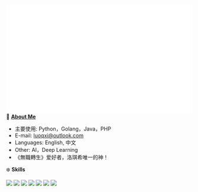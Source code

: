 <a href="#">
  <img align="right" src="https://github.com/luoqxi/github-stats/blob/master/generated/languages.svg" />
</a>

🍓 **[About Me](https://luoqxi.github.io)**

- 主要使用: Python，Golang，Java，PHP
- E-mail: luoqxi@outlook.com
- Languages: English, 中文
- Other: AI，Deep Learning
- 《無職轉生》爱好者，洛琪希唯一的神！

❄️ **Skills**

![](https://img.shields.io/badge/-Python-3e74a2?style=flat-square&logo=Python&logoColor=fff)
![](https://img.shields.io/badge/-Go-00add8?style=flat-square&logo=Go&logoColor=fff)
![](https://img.shields.io/badge/-Java-339933?style=flat-square&logo=Node.js&logoColor=fff)
![](https://img.shields.io/badge/-PHP-6495ED?style=flat-square&logo=PHP&logoColor=fff)
![](https://img.shields.io/badge/-Vue-4fc08d?style=flat-square&logo=Vue.js&logoColor=fff)
![](https://img.shields.io/badge/-Docker-2496ED?style=flat-square&logo=Docker&logoColor=fff)
![](https://img.shields.io/badge/-Linux-000000?style=flat-square&logo=Linux&logoColor=fff)



<!--
**luoqxi/luoqxi** is a ✨ _special_ ✨ repository because its `README.md` (this file) appears on your GitHub profile.

Here are some ideas to get you started:

- 🔭 I’m currently working on ...
- 🌱 I’m currently learning ...
- 👯 I’m looking to collaborate on ...
- 🤔 I’m looking for help with ...
- 💬 Ask me about ...
- 📫 How to reach me: ...
- 😄 Pronouns: ...
- ⚡ Fun fact: ...
-->
